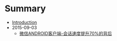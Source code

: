 # Summary

* [Introduction](README.md)
* 2015-09-03
   * [微信ANDROID客户端-会话速度提升70%的背后](2015-09-03/weixin_android1.md)

